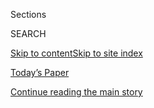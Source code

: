 <div id="app">

<div>

<div class="NYTAppHideMasthead css-zz1s19 e1suatyy0">

<div class="section css-ui9rw0 e1suatyy2">

<div class="css-11hrj97 er09x8g0">

<div class="css-6n7j50">

</div>

<span class="css-1dv1kvn">Sections</span>

<div class="css-10488qs">

<span class="css-1dv1kvn">SEARCH</span>

</div>

[Skip to content](#site-content)[Skip to site index](#site-index)

</div>

<div class="css-10698na e1huz5gh0">

</div>

</div>

<div id="masthead-bar-one" class="section hasLinks css-15hmgas e1csuq9d3">

<div class="css-uqyvli e1csuq9d0">

</div>

<div class="css-1uqjmks e1csuq9d1">

</div>

<div class="css-9e9ivx">

[](https://myaccount.nytimes.com/auth/login?response_type=cookie&client_id=vi)

</div>

<div class="css-1bvtpon e1csuq9d2">

[Today’s Paper](https://www.nytimes.com/section/todayspaper)

</div>

</div>

</div>

</div>

<div data-aria-hidden="false">

<div id="site-content" role="main">

<div id="top-wrapper" class="css-15p45cc eaca97t0" type="top">

<div id="top-slug" class="css-19x0jxb eaca97t1" hidden="">

Advertisement

</div>

[Continue reading the main story](#after-top)

<div class="ad top-wrapper" style="text-align:center;height:100%;display:block;min-height:90px">

<div id="top" class="place-ad" data-position="top" data-size-key="top">

</div>

</div>

<div id="after-top">

</div>

</div>

<div id="collection-vietnam-67" class="section css-15h4p1b e9abtgs0">

<div class="css-1j21atc e1svk9qx1">

<div class="css-fmiefx e1svk9qx2">

<div class="css-1hk7r2m eu54l5x0">

<div id="sponsor-wrapper" class="css-7a1pgi eaca97t0" type="sponsor" hidden="">

<div id="sponsor-slug" class="css-1l4mleb eaca97t1" hidden="">

Supported by

</div>

[Continue reading the main story](#after-sponsor)

<div id="sponsor" class="ad sponsor-wrapper" style="text-align:left;height:100%;display:block">

</div>

<div id="after-sponsor">

</div>

</div>

</div>

### <span class="css-1032l74 ezz4tcd1">[Opinion](/section/opinion)</span>

</div>

<div class="css-nfcc9b e1svk9qx3">

<div class="css-zpl4ow e1svk9qx7">

![avatar](https://static01.nyt.com/images/2017/01/08/opinion/sunday/08vietnamBUG/08vietnamBUG-thumbLarge.jpg)

</div>

<div class="css-vl9dhg e1svk9qx5">

<div class="css-1nrhkj6 e1svk9qx6">

# Vietnam '67

<div class="follow-button-placeholder" data-collection-id="">

</div>

</div>

## <span>Historians, veterans and journalists recall 1967 in Vietnam, a year that changed the war and changed America.</span>

</div>

</div>

## <span>Historians, veterans and journalists recall 1967 in Vietnam, a year that changed the war and changed America.</span>

</div>

<div class="css-1rclpnj ekkqrpp0">

<div id="collection-highlights-container" class="section css-18l1u7x e46isfb1">

<div class="template-1 css-gfgt40 ekkqrpp1">

## Highlights

1.  ![<span class="css-kvjpws e1oaj3zl2"><span class="css-1dv1kvn">Credit</span>Patrick
    Christain/Getty
    Images</span>](https://static01.nyt.com/images/2017/01/08/opinion/sunday/08marlantes2/08marlantes2-jumbo.jpg)
    
    <div class="css-gjijuv">
    
    ## [Vietnam: The War That Killed Trust](/2017/01/07/opinion/sunday/vietnam-the-war-that-killed-trust.html)
    
    The legacy of the war still shapes America, even if most of us are
    too young to remember it.
    
    <span class="css-me3p27"></span><span class="css-1dydysp e4e4i5l3"></span><span class="css-9voj2j">By
    <span class="css-1baulvz last-byline" itemprop="name">Karl
    Marlantes</span></span>
    
    </div>

2.  ![<span class="css-1nk1g0h e1oaj3zl2"><span class="css-1dv1kvn">Credit</span>Viviane
    Moos/Corbis, via Getty
    Images</span>](https://static01.nyt.com/images/2018/03/31/opinion/31Vietnam-Gerstel/31Vietnam-Gerstel-videoLarge.jpg)
    
    <div class="css-10wtrbd">
    
    ## [A Pale Smoke](/2018/03/30/opinion/vietnam-fifty-years-later.html)
    
    Fifty years later, what does the Vietnam War mean? And how should we
    remember the men and women who served in it?
    
    <span class="css-me3p27"></span><span class="css-1dydysp e4e4i5l3"></span><span class="css-9voj2j">By
    <span class="css-1baulvz last-byline" itemprop="name">David
    Gerstel</span></span>
    
    </div>

3.  ![<span class="css-1nk1g0h e1oaj3zl2"><span class="css-1dv1kvn">Credit</span>Wally
    McNamee/Corbis, via Getty
    Images</span>](https://static01.nyt.com/images/2018/03/24/opinion/24Vietnam-Brenes/24Vietnam-Brenes-videoLarge.jpg)
    
    <div class="css-10wtrbd">
    
    ## [The Tragedy of Hubert Humphrey](/2018/03/23/opinion/vietnam-hubert-humphrey.html)
    
    If he had won in 1968, the Vietnam War would have ended sooner, and
    America would be a much different place today.
    
    <span class="css-me3p27"></span><span class="css-1dydysp e4e4i5l3"></span><span class="css-9voj2j">By
    <span class="css-1baulvz last-byline" itemprop="name">Michael
    Brenes</span></span>
    
    </div>

4.  ![<span class="css-1nk1g0h e1oaj3zl2"><span class="css-1dv1kvn">Credit</span>Herve
    Gloaguen/Gamma-Rapho, via Getty
    Images</span>](https://static01.nyt.com/images/2018/03/29/opinion/29vietnamWeb/29vietnamWeb-mediumThreeByTwo440.jpg)
    
    <div class="css-10wtrbd">
    
    ## [How Vietnam Changed Journalism](/2018/03/29/opinion/vietnam-war-journalism.html)
    
    There’s a new generation of reporters who take nothing for granted
    because of what they know about that war.
    
    <span class="css-me3p27"></span><span class="css-1dydysp e4e4i5l3"></span><span class="css-9voj2j">By
    <span class="css-1baulvz last-byline" itemprop="name">Andrew
    Pearson</span></span>
    
    </div>

</div>

</div>

<div id="mid1-wrapper" class="css-1mn4oms eaca97t0" type="rank">

<div id="mid1-slug" class="css-1tag3rd eaca97t1">

Advertisement

</div>

[Continue reading the main story](#after-mid1)

<div id="mid1" class="ad mid1-wrapper" style="text-align:center;height:100%;display:block">

</div>

<div id="after-mid1">

</div>

</div>

</div>

<div class="css-185go5a e1o5byef0">

<div class="css-15cbhtu">

  - [Latest](#stream-panel)
  - <span class="css-6n7j50">Search</span>
    <div class="control">
    <div class="label-container css-1dv1kvn">
    Search
    </div>
    <div class="css-wm4t3d">
    **<span id="clear-search-input" class="css-1dv1kvn">Clear this text
    input</span>
    </div>
    </div>
    <span class="css-1iovbfw"></span>

<div id="stream-panel" class="section css-8msx5b e1jz0cab1">

<div class="css-13mho3u">

1.  
    
    <div class="css-1cp3ece">
    
    <div class="css-1l4spti">
    
    [](/2018/03/30/opinion/the-end-of-south-vietnam.html)
    
    <div class="css-79elbk">
    
    ![](https://static01.nyt.com/images/2018/03/30/opinion/30Vietnam-Huynhphoto/30Vietnam-Huynhphoto-thumbWide-v3.jpg?quality=75&auto=webp&disable=upscale)
    
    </div>
    
    ## The End of South Vietnam
    
    I barely made it out after the fall of Saigon. It was 20 years
    before I went back.
    
    <div class="css-1nqbnmb ea5icrr0">
    
    By <span class="css-1n7hynb">Dien Huynh</span>
    
    </div>
    
    </div>
    
    <div class="css-1lc2l26 e1xfvim33">
    
    </div>
    
    </div>

2.  
    
    <div class="css-1cp3ece">
    
    <div class="css-1l4spti">
    
    [](/2018/03/29/opinion/vietnam-war-necessary.html)
    
    <div class="css-79elbk">
    
    ![](https://static01.nyt.com/images/2018/03/29/opinion/29Vietnam-Lawrence/29Vietnam-Lawrence-thumbWide.jpg?quality=75&auto=webp&disable=upscale)
    
    </div>
    
    ## Was the Vietnam War Necessary?
    
    Lyndon Johnson said the alternative might be a nuclear war. But even
    the C.I.A. disagreed.
    
    <div class="css-1nqbnmb ea5icrr0">
    
    By <span class="css-1n7hynb">Mark Atwood Lawrence</span>
    
    </div>
    
    </div>
    
    <div class="css-1lc2l26 e1xfvim33">
    
    </div>
    
    </div>

3.  
    
    <div class="css-1cp3ece">
    
    <div class="css-1l4spti">
    
    [](/2018/03/28/opinion/vietnam-broke-democratic-party.html)
    
    <div class="css-79elbk">
    
    ![](https://static01.nyt.com/images/2018/03/28/opinion/28Vietnam-Nelson/28Vietnam-Nelson-thumbWide.jpg?quality=75&auto=webp&disable=upscale)
    
    </div>
    
    ## How Vietnam Broke the Democratic Party
    
    The war split the left, exposing tensions over foreign policy that
    remained for decades.
    
    <div class="css-1nqbnmb ea5icrr0">
    
    By <span class="css-1n7hynb">Michael Nelson</span>
    
    </div>
    
    </div>
    
    <div class="css-1lc2l26 e1xfvim33">
    
    </div>
    
    </div>

4.  
    
    <div class="css-1cp3ece">
    
    <div class="css-1l4spti">
    
    [](/2018/03/27/opinion/my-vietnam-war.html)
    
    <div class="css-79elbk">
    
    ![](https://static01.nyt.com/images/2018/03/27/opinion/27Vietnam-newsletter1/27Vietnam-newsletter1-thumbWide.jpg?quality=75&auto=webp&disable=upscale)
    
    </div>
    
    ## My Vietnam War
    
    As a young woman, I wasn’t sent into combat. But I still fought the
    war at home.
    
    <div class="css-1nqbnmb ea5icrr0">
    
    By <span class="css-1n7hynb">Nancy Biberman</span>
    
    </div>
    
    </div>
    
    <div class="css-1lc2l26 e1xfvim33">
    
    </div>
    
    </div>

5.  
    
    <div class="css-1cp3ece">
    
    <div class="css-1l4spti">
    
    [](/2018/03/27/opinion/russians-vietnam-war.html)
    
    <div class="css-79elbk">
    
    ![](https://static01.nyt.com/images/2018/03/27/opinion/27Vietnam-Radchenko/27Vietnam-Radchenko-thumbWide.jpg?quality=75&auto=webp&disable=upscale)
    
    </div>
    
    ## Why Were the Russians in Vietnam?
    
    There were in fact remarkable parallels between American and Soviet
    involvement in Vietnam.
    
    <div class="css-1nqbnmb ea5icrr0">
    
    By <span class="css-1n7hynb">Sergey Radchenko</span>
    
    </div>
    
    </div>
    
    <div class="css-1lc2l26 e1xfvim33">
    
    </div>
    
    </div>

6.  
    
    <div class="css-1cp3ece">
    
    <div class="css-1l4spti">
    
    [](/2018/03/26/opinion/what-was-the-vietnam-war-about.html)
    
    <div class="css-79elbk">
    
    ![](https://static01.nyt.com/images/2018/03/26/opinion/26Vietnam-Appy/26Vietnam-Appy-thumbWide.jpg?quality=75&auto=webp&disable=upscale)
    
    </div>
    
    ## What Was the Vietnam War About?
    
    Was it about anti-Communism? Civil war? Anti-colonialism? The answer
    matters, and not just to historians.
    
    <div class="css-1nqbnmb ea5icrr0">
    
    By <span class="css-1n7hynb">Christian G. Appy</span>
    
    </div>
    
    </div>
    
    <div class="css-1lc2l26 e1xfvim33">
    
    </div>
    
    </div>

7.  
    
    <div class="css-1cp3ece">
    
    <div class="css-1l4spti">
    
    [](/2018/03/24/opinion/lyndon-johnson-vietnam.html)
    
    <div class="css-79elbk">
    
    ![](https://static01.nyt.com/images/2018/03/25/sunday-review/25Vietnam-Logevall/25Vietnam-Logevall-thumbWide.jpg?quality=75&auto=webp&disable=upscale)
    
    </div>
    
    ## Why Lyndon Johnson Dropped Out
    
    He had known for years that the Vietnam War would destroy him. In
    March 1968, it did.
    
    <div class="css-1nqbnmb ea5icrr0">
    
    By <span class="css-1n7hynb">Fredrik Logevall</span>
    
    </div>
    
    </div>
    
    <div class="css-1lc2l26 e1xfvim33">
    
    </div>
    
    </div>

8.  
    
    <div class="css-1cp3ece">
    
    <div class="css-1l4spti">
    
    [](/2018/03/22/opinion/vietnam-wasnt-just-an-american-war.html)
    
    <div class="css-79elbk">
    
    ![](https://static01.nyt.com/images/2018/03/22/opinion/22cao/22cao-thumbWide.jpg?quality=75&auto=webp&disable=upscale)
    
    </div>
    
    ## Vietnam Wasn’t Just an American War
    
    In American novels and films about the Vietnam War, the Vietnamese
    remain minor characters.
    
    <div class="css-1nqbnmb ea5icrr0">
    
    By <span class="css-1n7hynb">Lan Cao</span>
    
    </div>
    
    </div>
    
    <div class="css-1lc2l26 e1xfvim33">
    
    </div>
    
    </div>

9.  
    
    <div class="css-1cp3ece">
    
    <div class="css-1l4spti">
    
    [](/2018/03/20/opinion/the-chopper-pilots.html)
    
    <div class="css-79elbk">
    
    ![](https://static01.nyt.com/images/2018/03/20/opinion/20Vietnam-newsletter/20Vietnam-newsletter-thumbWide.jpg?quality=75&auto=webp&disable=upscale)
    
    </div>
    
    ## The Chopper Pilots
    
    I made over 50 helicopter assaults during Vietnam. Each one had a
    story.
    
    <div class="css-1nqbnmb ea5icrr0">
    
    By <span class="css-1n7hynb">Bill Lord</span>
    
    </div>
    
    </div>
    
    <div class="css-1lc2l26 e1xfvim33">
    
    </div>
    
    </div>

10. 
    
    <div class="css-1cp3ece">
    
    <div class="css-1l4spti">
    
    [](/2018/03/20/opinion/vietnam-war-agent-orange-bombs.html)
    
    <div class="css-79elbk">
    
    ![](https://static01.nyt.com/images/2018/03/20/opinion/20Vietnam-garfinkel4/20Vietnam-garfinkel4-thumbWide.jpg?quality=75&auto=webp&disable=upscale)
    
    </div>
    
    ## The Vietnam War Is Over. The Bombs Remain.
    
    Unexploded cluster munitions and Agent Orange continue to wreak
    havoc in the country, but America won’t help.
    
    <div class="css-1nqbnmb ea5icrr0">
    
    By <span class="css-1n7hynb">Ariel Garfinkel</span>
    
    </div>
    
    </div>
    
    <div class="css-1lc2l26 e1xfvim33">
    
    </div>
    
    </div>

<div class="css-13mho3u">

<div class="css-1t62hi8">

<div class="css-1stvaey">

Show More

<div>

<div style="border:0;clip:rect(0 0 0 0);height:1px;margin:-1px;overflow:hidden;white-space:nowrap;padding:0;width:1px;position:absolute" role="log" data-aria-live="assertive">

</div>

<div style="border:0;clip:rect(0 0 0 0);height:1px;margin:-1px;overflow:hidden;white-space:nowrap;padding:0;width:1px;position:absolute" role="log" data-aria-live="assertive">

</div>

<div style="border:0;clip:rect(0 0 0 0);height:1px;margin:-1px;overflow:hidden;white-space:nowrap;padding:0;width:1px;position:absolute" role="log" data-aria-live="polite">

</div>

<div style="border:0;clip:rect(0 0 0 0);height:1px;margin:-1px;overflow:hidden;white-space:nowrap;padding:0;width:1px;position:absolute" role="log" data-aria-live="polite">

</div>

</div>

</div>

</div>

</div>

</div>

<div class="css-g6hk37 supplemental">

<div id="mid2-wrapper" class="css-10wkyv7 eaca97t0" type="lede">

<div id="mid2-slug" class="css-1tag3rd eaca97t1">

Advertisement

</div>

[Continue reading the main story](#after-mid2)

<div id="mid2" class="ad mid2-wrapper" style="text-align:center;height:100%;display:block;min-height:250px">

</div>

<div id="after-mid2">

</div>

</div>

<div id="mktg-wrapper" class="css-oxle51 eaca97t0" type="mktg">

<div id="mktg-slug" class="css-1tag3rd eaca97t1">

Advertisement

</div>

[Continue reading the main story](#after-mktg)

<div id="mktg" class="ad mktg-wrapper" style="text-align:center;height:100%;display:block">

</div>

<div id="after-mktg">

</div>

</div>

</div>

</div>

</div>

</div>

</div>

</div>

## Site Index

<div>

</div>

## Site Information Navigation

  - [© <span>2020</span> <span>The New York Times
    Company</span>](https://help.nytimes.com/hc/en-us/articles/115014792127-Copyright-notice)

<!-- end list -->

  - [NYTCo](https://www.nytco.com/)
  - [Contact
    Us](https://help.nytimes.com/hc/en-us/articles/115015385887-Contact-Us)
  - [Work with us](https://www.nytco.com/careers/)
  - [Advertise](https://nytmediakit.com/)
  - [T Brand Studio](http://www.tbrandstudio.com/)
  - [Your Ad
    Choices](https://www.nytimes.com/privacy/cookie-policy#how-do-i-manage-trackers)
  - [Privacy](https://www.nytimes.com/privacy)
  - [Terms of
    Service](https://help.nytimes.com/hc/en-us/articles/115014893428-Terms-of-service)
  - [Terms of
    Sale](https://help.nytimes.com/hc/en-us/articles/115014893968-Terms-of-sale)
  - [Site Map](https://spiderbites.nytimes.com)
  - [Help](https://help.nytimes.com/hc/en-us)
  - [Subscriptions](https://www.nytimes.com/subscription?campaignId=37WXW)

</div>

</div>
